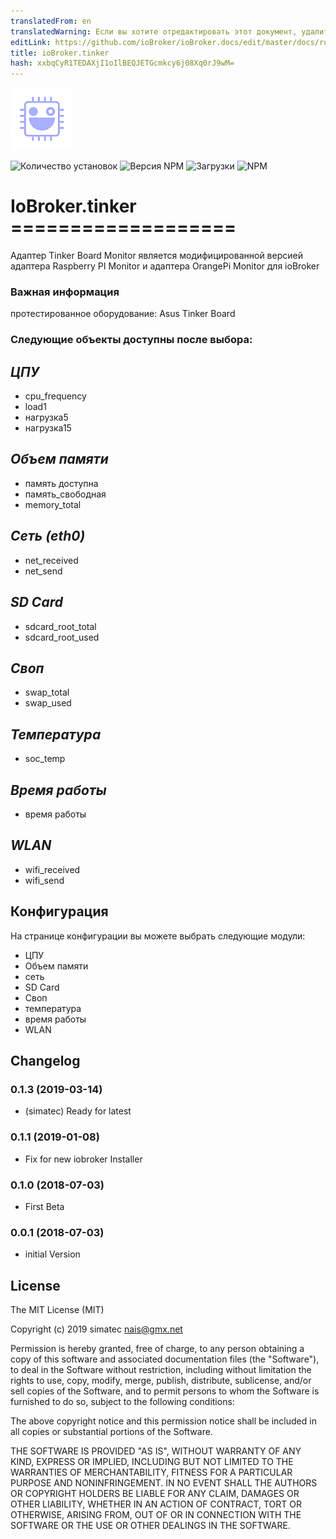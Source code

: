 ```yaml
---
translatedFrom: en
translatedWarning: Если вы хотите отредактировать этот документ, удалите поле «translationFrom», в противном случае этот документ будет снова автоматически переведен
editLink: https://github.com/ioBroker/ioBroker.docs/edit/master/docs/ru/adapterref/iobroker.tinker/README.md
title: ioBroker.tinker
hash: xxbqCyR1TEDAXjI1oIlBEQJETGcmkcy6j08Xq0rJ9wM=
---
```

![логотип](../../../en/adapterref/iobroker.tinker/admin/tinker.png)

![Количество установок](http://iobroker.live/badges/tinker-stable.svg)
![Версия NPM](http://img.shields.io/npm/v/iobroker.tinker.svg)
![Загрузки](https://img.shields.io/npm/dm/iobroker.tinker.svg)
![NPM](https://nodei.co/npm/iobroker.tinker.png?downloads=true)

# IoBroker.tinker ===================
Адаптер Tinker Board Monitor является модифицированной версией адаптера Raspberry PI Monitor и адаптера OrangePi Monitor для ioBroker

### Важная информация
протестированное оборудование: Asus Tinker Board

### Следующие объекты доступны после выбора:
## *ЦПУ*
- cpu_frequency
- load1
- нагрузка5
- нагрузка15

## *Объем памяти*
- память доступна
- память_свободная
- memory_total

## *Сеть (eth0)*
- net_received
- net_send

## *SD Card*
- sdcard_root_total
- sdcard_root_used

## *Своп*
- swap_total
- swap_used

## *Температура*
- soc_temp

## *Время работы*
- время работы

## *WLAN*
- wifi_received
- wifi_send

## Конфигурация
На странице конфигурации вы можете выбрать следующие модули:

- ЦПУ
- Объем памяти
- сеть
- SD Card
- Своп
- температура
- время работы
- WLAN

## Changelog

### 0.1.3 (2019-03-14)
* (simatec) Ready for latest

### 0.1.1 (2019-01-08)
* Fix for new iobroker Installer

### 0.1.0 (2018-07-03)
* First Beta

### 0.0.1 (2018-07-03)
* initial Version

## License

The MIT License (MIT)

Copyright (c) 2019 simatec <nais@gmx.net>

Permission is hereby granted, free of charge, to any person obtaining a copy
of this software and associated documentation files (the "Software"), to deal
in the Software without restriction, including without limitation the rights
to use, copy, modify, merge, publish, distribute, sublicense, and/or sell
copies of the Software, and to permit persons to whom the Software is
furnished to do so, subject to the following conditions:

The above copyright notice and this permission notice shall be included in
all copies or substantial portions of the Software.

THE SOFTWARE IS PROVIDED "AS IS", WITHOUT WARRANTY OF ANY KIND, EXPRESS OR
IMPLIED, INCLUDING BUT NOT LIMITED TO THE WARRANTIES OF MERCHANTABILITY,
FITNESS FOR A PARTICULAR PURPOSE AND NONINFRINGEMENT. IN NO EVENT SHALL THE
AUTHORS OR COPYRIGHT HOLDERS BE LIABLE FOR ANY CLAIM, DAMAGES OR OTHER
LIABILITY, WHETHER IN AN ACTION OF CONTRACT, TORT OR OTHERWISE, ARISING FROM,
OUT OF OR IN CONNECTION WITH THE SOFTWARE OR THE USE OR OTHER DEALINGS IN
THE SOFTWARE.
